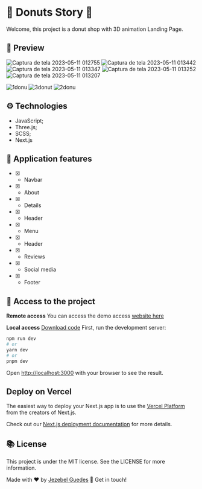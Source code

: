 #  🍩 Donuts Story 🍩
Welcome, this project is a donut shop with 3D animation Landing Page.

##  👀 Preview

![Captura de tela 2023-05-11 012755](https://github.com/Jezebel1990/donuts-story/assets/75287031/137e3fea-b9c4-4ffa-b551-c41425414c8c)
![Captura de tela 2023-05-11 013442](https://github.com/Jezebel1990/donuts-story/assets/75287031/d6bbcd13-124b-4857-95be-9be5f51b9400)
![Captura de tela 2023-05-11 013347](https://github.com/Jezebel1990/donuts-story/assets/75287031/2c5f1ac4-ad73-422f-90c8-8303f016235c)
![Captura de tela 2023-05-11 013252](https://github.com/Jezebel1990/donuts-story/assets/75287031/92609e6d-850f-4038-84ca-d1c900d87ac1)
![Captura de tela 2023-05-11 013207](https://github.com/Jezebel1990/donuts-story/assets/75287031/ac9dca64-6dbf-4319-886c-8f4a551038ff)

![1donu](https://github.com/Jezebel1990/donuts-story/assets/75287031/937d9762-6b8e-4e48-9917-03c26b9fc501)
![3donut](https://github.com/Jezebel1990/donuts-story/assets/75287031/f3a44254-74d5-4921-8a47-acf822ba8bcb)
![2donu](https://github.com/Jezebel1990/donuts-story/assets/75287031/c856ccc2-a2cc-4fbd-a13a-b5fbd88e358f)


## ⚙️ Technologies

- JavaScript;
- Three.js;
- SCSS;
- Next.js


## 🎯 Application features
  - [x] - Navbar
  - [x] - About
  - [x] - Details
  - [x] - Header
  - [x] - Menu
  - [x] - Header
  - [x] - Reviews
  - [x] - Social media
  - [x] - Footer


## 📂  Access to the project

 **Remote access**
You can access the demo access [website here](https://donuts-story.vercel.app/)

 **Local access**
[Download code](https://github.com/Jezebel1990/donuts-story.git)
First, run the development server:

```bash
npm run dev
# or
yarn dev
# or
pnpm dev
```

Open [http://localhost:3000](http://localhost:3000) with your browser to see the result.


## Deploy on Vercel

The easiest way to deploy your Next.js app is to use the [Vercel Platform](https://vercel.com/new?utm_medium=default-template&filter=next.js&utm_source=create-next-app&utm_campaign=create-next-app-readme) from the creators of Next.js.

Check out our [Next.js deployment documentation](https://nextjs.org/docs/deployment) for more details.


## 📚 License
<p>This project is under the MIT license. See the LICENSE for more information.</p>

Made with ♥ by [Jezebel Guedes](https://www.linkedin.com/in/jezebel-guedes/) 👋 Get in touch!
